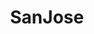 ---
title: SanJose
crosslinks:
- SJSU
- rit
- jino6c
- leagueoflegends
- SFBayHousing
- LifeProTips
- fastfood
- LosAngeles
- LateStageCapitalism
- funny
- PanicHistory
- ShitSlumlordsSay
- Incels
- QueerSF
- homedefense
- investing
- nintendo
- ClashOfClans
---